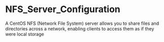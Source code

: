 # NFS_Server_Configuration
A CentOS NFS (Network File System) server allows you to share files and directories across a network, enabling clients to access them as if they were local storage
